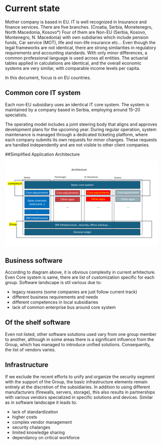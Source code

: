 # Current state

Mother company is based in EU. IT is well recognized in Insurance and finance services. There are five branches. (Croatia, Serbia, Monetenegro, North Macedonia, Kosovo*)
Four of them are Non-EU (Serbia, Kosovo, Montenegro, N. Macedonia) with own subdiaries which include pension funds, Car service (MOT), life and non-life insurance etc...
Even though the legal frameworks are not identical, there are strong similarities in regulatory requirements and accounting standards. With only minor differences, a common professional language is used across all entities. The actuarial tables applied in calculations are identical, and the overall economic systems are very similar, with comparable income levels per capita.

In this document, focus is on  EU countries.

## Common core IT system

Each non-EU subsidiary uses an identical IT core system. The system is maintained by a company based in Serbia, employing around 15–20 specialists.

The operating model includes a joint steering body that aligns and approves development plans for the upcoming year. During regular operation, system maintenance is managed through a dedicated ticketing platform, where each company submits its own requests for minor changes. These requests are handled independently and are not visible to other client companies.


##Simplified Application Architecture

![Logical architecture in insurance companu](/media/LogicalArchitecture.png)


## Business software
According to diagram above, it is obvious complexity in current arhitecture. Even Core system is same, there are list of customization specific for each group.
Software landscape is stil various due to:
* legacy reasons (some companies are just follow current track)
* different business requirements and needs
* different competences in local subsidiaries
* lack of common enterprise bus around core system

## Of the shelf software
Even not listed, other software solutions used vary from one group member to another, although in some areas there is a significant influence from the Group, which has managed to introduce unified solutions.
Consequently, the list of vendors varies.

## Infrastructure

If we exclude the recent efforts to unify and organize the security segment with the support of the Group, the basic infrastructure elements remain entirely at the discretion of the subsidiaries. In addition to using different manufacturers (firewalls, servers, storage), this also results in partnerships with various vendors specialized in specific solutions and devices.
Similar as in software landscape it leads to:
* lack of standardization
* higher costs
* complex vendor management
* security chalanges
* limited knowledge sharing
* dependancy on critical workforce
